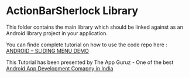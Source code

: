 ActionBarSherlock Library
=========================

This folder contains the main library which should be linked against as an
Android library project in your application.



You can finde complete tutorial on how to use the code repo here : <a href="http://www.theappguruz.com/tutorial/android-sliding-menu-demo/">ANDROID – SLIDING MENU DEMO</a>

This Tutorial has been presented by The App Guruz - One of the best <a href="http://www.theappguruz.com/android-app-development/">Android App Development Comapny in India</a>
